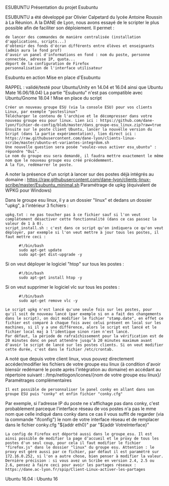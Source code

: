 ESUBUNTU
Présentation du projet Esubuntu

ESUBUNTU a été développé par Olivier Calpetard du lycée Antoine Roussin à La Réunion. A la DANE de Lyon, nous avons essayé de le scripter le plus possible afin de faciliter son déploiement. Il permet :

    de lancer des commandes de manière centralisée (installation d'applications, scripts...)
    d'obtenir des fonds d'écran différents entre élèves et enseignants (admin aura le fond prof)
    d'avoir un panel d'informations en fond : nom du poste, personne connectée, adresse IP, quota...
    déport de la configuration de Firefox
    personnalisation de l'interface utilisateur

Esubuntu en action
Mise en place d'Esubuntu

RAPPEL : validé/testé pour Ubuntu/Unity en 14.04 et 16.04 ainsi que Ubuntu Mate 16.06/18.04) La partie "Esubuntu" n'est pas compatible avec Ubuntu/Gnome 18.04 !
Mise en place du script

    Créer un nouveau groupe ESU (via la console ESU) pour vos clients Linux, par exemple "posteslinux"
    Télécharger le contenu de l'archive et le décompresser dans votre nouveau groupe esu pour linux. Lien ici : https://github.com/dane-lyon/fichier-de-config/blob/master/dans_groupe-esu_linux.zip?raw=true
    Ensuite sur le poste client Ubuntu, lancer la nouvelle version du Script (dans la partie expérimentation), lien direct ici : https://raw.githubusercontent.com/dane-lyon/clients-linux-scribe/master/ubuntu-et-variantes-integrdom.sh
    Une nouvelle question sera posée "voulez-vous activer esu_ubuntu" : répondre "Oui".
    Le nom du groupe esu sera demandé, il faudra mettre exactement le même nom que le nouveau groupe esu créé précédemment.
    A la fin, redémarrer le poste.

A noter la présence d'un script à lancer sur des postes déjà intégrés au domaine : https://raw.githubusercontent.com/dane-lyon/clients-linux-scribe/master/Esubuntu_minimal.sh
Paramétrage de upkg (équivalent de WPKG pour Windows)

Dans le groupe esu linux, il y a un dossier "linux" et dedans un dossier "upkg", à l'intérieur 3 fichiers :

    upkg.txt : ne pas toucher pas à ce fichier sauf si l'on veut complètement désactiver cette fonctionnalité (dans ce cas passez la valeur de 1 à 0).
    script_install.sh : c'est dans ce script qu'on indiquera ce qu'on veut déployer, par exemple si l'on veut mettre à jour tous les postes, il faut mettre ceci :

          #!/bin/bash
          sudo apt-get update
          sudo apt-get dist-upgrade -y

Si on veut déployer le logiciel "htop" sur tous les postes :

          #!/bin/bash
          sudo apt-get install htop -y

Si on veut supprimer le logiciel vlc sur tous les postes :

          #!/bin/bash
          sudo apt-get remove vlc -y

    Le script upkg n'est lancé qu'une seule fois sur les postes, pour qu'il soit de nouveau lancé (par exemple si on a fait des changements dans le script), on doit modifier le fichier "stamp.date", en effet ce fichier est comparé à chaque fois avec celui présent en local sur les machines, si il y a une différence, alors le script est lancé et le fichier local maj à l'identique sinon rien n'est lancé.
    Par défaut, la période de rafraîchissement pour la vérification est de 20 minutes donc on peut attendre jusqu’à 20 minutes maximum avant d'avoir le script de lancé sur les postes clients. Si on veut modifier cette durée, c'est dans le fichier /etc/crontab.

A noté que depuis votre client linux, vous pouvez directement accéder/modifier les fichiers de votre groupe esu linux (à condition d'avoir biensûr redémarré le poste après l'intégration au domaine) en accédant au répertoire suivant : /tmp/netlogon/icones/{nom de votre groupe esu linux}/
Paramétrages complémentaires

    Il est possible de personnaliser le panel conky en allant dans son groupe ESU puis "conky" et enfin fichier "conky.cfg"

Par exemple, si l'adresse IP du poste ne s'affichage pas dans conky, c'est probablement parceque l'interface réseau de vos postes n'a pas le mme nom que celle indiqué dans conky dans ce cas il vous suffit de regarder (via la commande "ifconfig") le nom de votre interface réseau et de remplacer dans le fichier conky.cfg "${addr eth0}" par "${addr VotreInterface}"

    La config de Firefox est déporté aussi dans le groupe_esu. Il est ainsi possible de modifier la page d’accueil et le proxy de tous les postes d'un seul coup, pour cela il faut modifier le fichier "firefox.js" dans le dossier "linux" du groupe esu. Attention : le proxy est géré aussi par ce fichier, par défaut il est paramétré sur 172.16.0.252, si l'on a autre chose, bien penser à modifier la valeur.
    Dernière précision : si vous avez un Scribe en version 2.4, 2.5 ou 2.6, pensez à faire ceci pour avoir les partages réseaux : https://dane.ac-lyon.fr/spip/Client-Linux-activer-les-partages

Ubuntu 16.04 : Ubuntu 16
